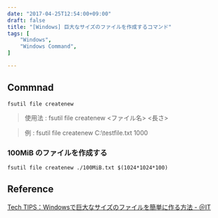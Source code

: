 ```yaml
---
date: "2017-04-25T12:54:00+09:00"
draft: false
title: "[Windows] 巨大なサイズのファイルを作成するコマンド"
tags: [
    "Windows",
    "Windows Command",
]

---
```


## Commnad

```
fsutil file createnew
```

> 使用法 : fsutil file createnew <ファイル名> <長さ>

> 例 : fsutil file createnew C:\testfile.txt 1000

### 100MiB のファイルを作成する
```
fsutil file createnew ./100MiB.txt $(1024*1024*100)
```

## Reference

[Tech TIPS：Windowsで巨大なサイズのファイルを簡単に作る方法 \- ＠IT](http://www.atmarkit.co.jp/ait/articles/0209/28/news002.html)

